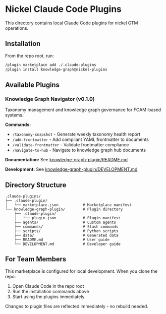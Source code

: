 # Nickel Claude Code Plugins

This directory contains local Claude Code plugins for nickel GTM operations.

## Installation

From the repo root, run:

```bash
/plugin marketplace add ./.claude-plugins
/plugin install knowledge-graph@nickel-plugins
```

## Available Plugins

### Knowledge Graph Navigator (v0.1.0)

Taxonomy management and knowledge graph governance for FOAM-based systems.

**Commands:**
- `/taxonomy-snapshot` - Generate weekly taxonomy health report
- `/add-frontmatter` - Add compliant YAML frontmatter to documents
- `/validate-frontmatter` - Validate frontmatter compliance
- `/navigate-to-hub` - Navigate to knowledge graph hub documents

**Documentation:** See [knowledge-graph-plugin/README.md](knowledge-graph-plugin/README.md)

**Development:** See [knowledge-graph-plugin/DEVELOPMENT.md](knowledge-graph-plugin/DEVELOPMENT.md)

## Directory Structure

```
.claude-plugins/
├── .claude-plugin/
│   └── marketplace.json           # Marketplace manifest
└── knowledge-graph-plugin/        # Plugin directory
    ├── .claude-plugin/
    │   └── plugin.json            # Plugin manifest
    ├── agents/                    # Custom agents
    ├── commands/                  # Slash commands
    ├── scripts/                   # Python scripts
    ├── data/                      # Generated data
    ├── README.md                  # User guide
    └── DEVELOPMENT.md             # Developer guide
```

## For Team Members

This marketplace is configured for local development. When you clone the repo:

1. Open Claude Code in the repo root
2. Run the installation commands above
3. Start using the plugins immediately

Changes to plugin files are reflected immediately - no rebuild needed.
